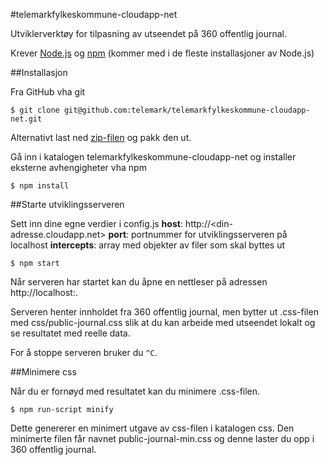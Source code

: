 #telemarkfylkeskommune-cloudapp-net

Utviklerverktøy for tilpasning av utseendet på 360 offentlig journal.

Krever [Node.js](http://nodejs.org/) og [npm](https://www.npmjs.org/) (kommer med i de fleste installasjoner av Node.js)


##Installasjon

Fra GitHub vha git

```
$ git clone git@github.com:telemark/telemarkfylkeskommune-cloudapp-net.git
```

Alternativt last ned [zip-filen](https://github.com/telemark/telemarkfylkeskommune-cloudapp-net/archive/master.zip) og pakk den ut.

Gå inn i katalogen telemarkfylkeskommune-cloudapp-net og installer eksterne avhengigheter vha npm

```
$ npm install
```

##Starte utviklingsserveren

Sett inn dine egne verdier i config.js
**host**: http://<din-adresse.cloudapp.net>
**port**: portnummer for utviklingsserveren på localhost
**intercepts**: array med objekter av filer som skal byttes ut

```
$ npm start
```

Når serveren har startet kan du åpne en nettleser på adressen http://localhost:<valgt portnummer>.

Serveren henter innholdet fra 360 offentlig journal, men bytter ut .css-filen med css/public-journal.css slik at du kan arbeide med utseendet lokalt og se resultatet med reelle data.

For å stoppe serveren bruker du ```^C```.

##Minimere css

Når du er fornøyd med resultatet kan du minimere .css-filen.

```
$ npm run-script minify
```

Dette genererer en minimert utgave av css-filen i katalogen css.
Den minimerte filen får navnet public-journal-min.css og denne laster du opp i 360 offentlig journal.